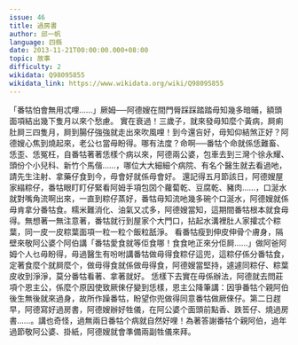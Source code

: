 ```yaml
---
issue: 46
title: 過房書
author: 邱一帆
language: 四縣
date: 2013-11-21T00:00:00.000+08:00
topic: 故事
difficulty: 2
wikidata: Q98095855
wikidata_link: https://www.wikidata.org/wiki/Q98095855
---
```

「番牯怕會無用忒哩……」厥姆──阿德嫂在間門脣踩踩踏踏毋知幾多暗晡，額頭面項結出幾下隻月以來个愁慮。
實在衰過！三歲子，就來發毋知麼个黃病，屙痢肚屙三四隻月，屙到腸仔強強就走出來吹風哩！到今還吂好，毋知仰結煞正好？阿德嫂心焦到燒起來，老公乜當毋盼得。哪有法度？命啊──番牯个命就係恁難畜、恁歪、恁冤枉，自番牯著著恁樣个病以來，阿德兩公婆，包車去到三灣个徐永耀、頭份个小兒科、新竹个馬偕……，哪位大大細細个病院、有名个醫生就去看過吔，請先生注射、拿藥仔食到今，毋會好就係毋會好。
還記得五月節該日，阿德嫂屋家䌈粽仔，番牯眼盯盯仔緊看阿姆手項包㘝个蘿蔔乾、豆腐乾、豬肉……，口涎水就對嘴角流啊出來，一直到粽仔蒸好，番牯毋知流吔幾多碗个口涎水，阿德嫂就係毋肯拿分番牯食。糯米難消化、油氣又忒多，阿德嫂當知，這期間番牯根本就食毋得。無想著一無注意著，番牯就行到屋家个大門口，拈起水溝裡肚人家攉忒个粽葉，同一皮一皮粽葉面項一粒一粒个飯粒舐淨。
看番牯瘦到伸皮伸骨个膚身，隔壁來敬阿公婆个阿伯講「番牯愛食就等佢食哪！食食吔正來分佢屙……」做阿爸阿姆个人乜毋盼得，毋過醫生有吩咐講番牯做毋得食粽仔這兜，這粽仔係分番牯食，定著食麼个就屙麼个，做毋得食就係做毋得食，阿德嫂當堅持，遽遽同粽仔、粽葉皮收到淨淨，莫分番牯看著、拿著就好。
恁樣下去實在毋係辦法，阿德就去問莊項个恩主公，係麼个原因使致厥倈仔變到恁樣，恩主公降筆講：因爭番牯个親阿伯後生無後就來過身，故所作躁番牯，盼望你兜做得同意番牯做厥倈仔。第二日趕早，阿德寫好過房書，阿德嫂辦好牲儀，在阿公婆个面頭前點香、跌筶仔、燒過房書……。講也奇怪，過無兩日番牯个病就自然好哩！為著答謝番牯个親阿伯，過年過節敬阿公婆、掛紙，阿德嫂就會準備兩副牲儀來拜。